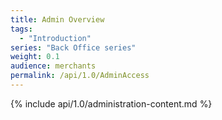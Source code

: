 ```yaml
---
title: Admin Overview
tags:
  - "Introduction"
series: "Back Office series"
weight: 0.1
audience: merchants
permalink: /api/1.0/AdminAccess
---
```

{% include api/1.0/administration-content.md %}

